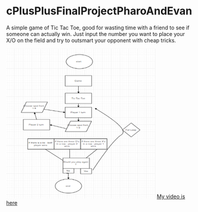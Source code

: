 # cPlusPlusFinalProjectPharoAndEvan
A simple game of Tic Tac Toe, good for wasting time with a friend to see if someone can actually win. Just input the number you want to place your X/O on the field and try to outsmart your opponent with cheap tricks.

<img src="flowChart.PNG" height = "400" width ="400">
  <a href ="https://youtu.be/rseL07OzSNg">My video is here</a>
